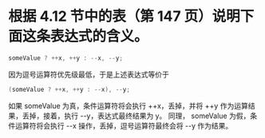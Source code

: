 # 根据 4.12 节中的表（第 147 页）说明下面这条表达式的含义。
```cpp
someValue ? ++x, ++y : --x, --y;
```
因为逗号运算符优先级最低，于是上述表达式等价于
```cpp
(someValue ? ++x, ++y : --x), --y;
```
如果 someValue 为真，条件运算符将会执行 ++x，丢掉，并将 ++y 作为运算结果，丢掉，接着，执行 --y，表达式最终结果为 y。
同理， someValue 为假，条件运算符将会执行 --x 操作，丢掉，逗号运算符最终会将 --y 作为结果。